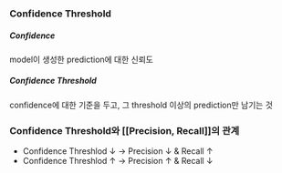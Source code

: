 ### Confidence Threshold
##### Confidence
model이 생성한 prediction에 대한 신뢰도

##### Confidence Threshold
confidence에 대한 기준을 두고, 그 threshold 이상의 prediction만 남기는 것

### Confidence Threshold와 [[Precision, Recall]]의 관계
- Confidence Threshlod $\downarrow$  ->  Precision $\downarrow$ & Recall $\uparrow$
- Confidence Threshlod $\uparrow$  ->  Precision $\uparrow$ & Recall $\downarrow$